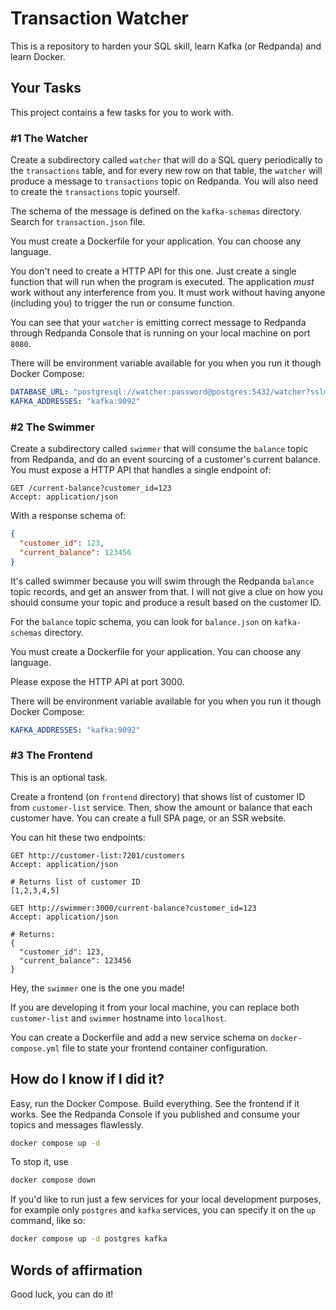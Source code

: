 # Transaction Watcher

This is a repository to harden your SQL skill, learn Kafka (or Redpanda) and learn Docker.

## Your Tasks

This project contains a few tasks for you to work with.

### #1 The Watcher

Create a subdirectory called `watcher` that will do a SQL query periodically to the `transactions` table, 
and for every new row on that table, the `watcher` will produce a message to `transactions` topic on Redpanda.
You will also need to create the `transactions` topic yourself.

The schema of the message is defined on the `kafka-schemas` directory. Search for `transaction.json` file.

You must create a Dockerfile for your application. You can choose any language.

You don't need to create a HTTP API for this one. Just create a single function that will run when the 
program is executed. The application *must* work without any interference from you. It must work without
having anyone (including you) to trigger the run or consume function.

You can see that your `watcher` is emitting correct message to Redpanda through Redpanda Console that is
running on your local machine on port `8080`.

There will be environment variable available for you when you run it though Docker Compose:

```yaml
DATABASE_URL: "postgresql://watcher:password@postgres:5432/watcher?sslmode=disable"
KAFKA_ADDRESSES: "kafka:9092"
```

### #2 The Swimmer

Create a subdirectory called `swimmer` that will consume the `balance` topic from Redpanda, and do an event sourcing
of a customer's current balance. You must expose a HTTP API that handles a single endpoint of:

```http request
GET /current-balance?customer_id=123
Accept: application/json
```

With a response schema of:
```json
{
  "customer_id": 123,
  "current_balance": 123456
}
```

It's called swimmer because you will swim through the Redpanda `balance` topic records, and get an answer from that.
I will not give a clue on how you should consume your topic and produce a result based on the customer ID.

For the `balance` topic schema, you can look for `balance.json` on `kafka-schemas` directory.

You must create a Dockerfile for your application. You can choose any language.

Please expose the HTTP API at port 3000.

There will be environment variable available for you when you run it though Docker Compose:

```yaml
KAFKA_ADDRESSES: "kafka:9092"
```

### #3 The Frontend

This is an optional task.

Create a frontend (on `frontend` directory) that shows list of customer ID from `customer-list` service. 
Then, show the amount or balance that each customer have. You can create a full SPA page, or an SSR website.

You can hit these two endpoints:

```http request
GET http://customer-list:7201/customers
Accept: application/json

# Returns list of customer ID
[1,2,3,4,5]
```

```http request
GET http://swimmer:3000/current-balance?customer_id=123
Accept: application/json

# Returns:
{
  "customer_id": 123,
  "current_balance": 123456
}
```

Hey, the `swimmer` one is the one you made!

If you are developing it from your local machine, you can replace both `customer-list` and `swimmer` hostname
into `localhost`.

You can create a Dockerfile and add a new service schema on `docker-compose.yml` file to state your frontend container
configuration.

## How do I know if I did it?

Easy, run the Docker Compose. Build everything. See the frontend if it works. See the Redpanda Console if you
published and consume your topics and messages flawlessly.

```bash
docker compose up -d
```

To stop it, use

```bash
docker compose down
```

If you'd like to run just a few services for your local development purposes, for example only `postgres` and `kafka`
services, you can specify it on the `up` command, like so:

```bash
docker compose up -d postgres kafka
```

## Words of affirmation

Good luck, you can do it!